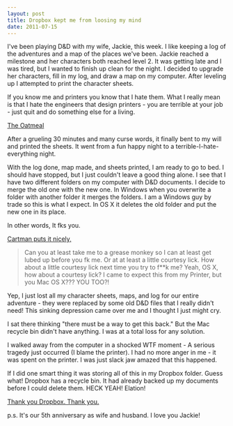 ```yaml
---
layout: post
title: Dropbox kept me from loosing my mind
date: 2011-07-15
---
```


I've been playing D&D with my wife, Jackie, this week.  I like keeping a log of the adventures and a map of the places we've been.  Jackie reached a milestone and her characters both reached level 2.  It was getting late and I was tired, but I wanted to finish up clean for the night.  I decided to upgrade her characters, fill in my log, and draw a map on my computer.  After leveling up I attempted to print the character sheets.  

If you know me and printers you know that I hate them.  What I really mean is that I hate the engineers that design printers - you are terrible at your job - just quit and do something else for a living.

[The Oatmeal](http://theoatmeal.com/comics/printers)

After a grueling 30 minutes and many curse words, it finally bent to my will and printed the sheets.  It went from a fun happy night to a terrible-I-hate-everything night.

With the log done, map made, and sheets printed, I am ready to go to bed.  I should have stopped, but I just couldn't leave a good thing alone.  I see that I have two different folders on my computer with D&D documents.  I decide to merge the old one with the new one.  In Windows when you overwrite a folder with another folder it merges the folders.  I am a Windows guy by trade so this is what I expect.  In OS X it deletes the old folder and put the new one in its place. 

In other words, It fks you.

[Cartman puts it nicely,](http://en.wikipedia.org/wiki/HUMANCENTiPAD)

> Can you at least take me to a grease monkey so I can at least get lubed up before you fk me. Or at at least a little courtesy lick. How about a little courtesy lick next time you try to f**k me?
Yeah, OS X, how about a courtesy lick?  I came to expect this from my Printer, but you Mac OS X??? YOU TOO?!

Yep, I just lost all my character sheets, maps, and log for our entire adventure - they were replaced by some old D&D files that I really didn't need!  This sinking depression came over me and I thought I just might cry.  

I sat there thinking "there must be a way to get this back."  But the Mac recycle bin didn't have anything.  I was at a total loss for any solution.

I walked away from the computer in a shocked WTF moment - A serious tragedy just occurred (I blame the printer).  I had no more anger in me - it was spent on the printer.  I was just slack jaw amazed that this happened.

If I did one smart thing it was storing all of this in my Dropbox folder. Guess what!  Dropbox has a recycle bin.  It had already backed up my documents before I could delete them.  HECK YEAH!  Elation!  

[Thank you Dropbox.  Thank you.](http://db.tt/8WAxven)

p.s. It's our 5th anniversary as wife and husband.  I love you Jackie!